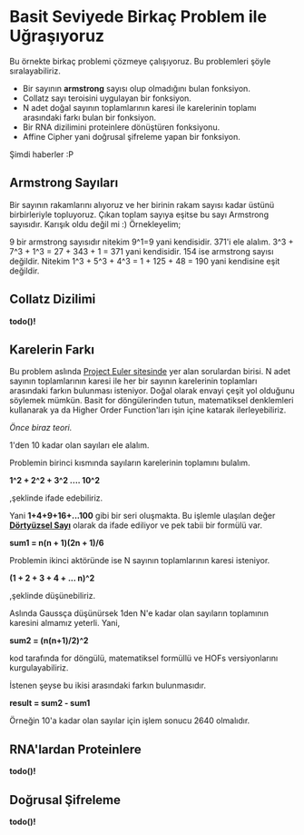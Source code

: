 # Basit Seviyede Birkaç Problem ile Uğraşıyoruz

Bu örnekte birkaç problemi çözmeye çalışıyoruz. Bu problemleri şöyle sıralayabiliriz.

- Bir sayının __armstrong__ sayısı olup olmadığını bulan fonksiyon.
- Collatz sayı teroisini uygulayan bir fonksiyon.
- N adet doğal sayının toplamlarının karesi ile karelerinin toplamı arasındaki farkı bulan bir fonksiyon.
- Bir RNA dizilimini proteinlere dönüştüren fonksiyonu.
- Affine Cipher yani doğrusal şifreleme yapan bir fonksiyon.

Şimdi haberler :P

## Armstrong Sayıları

Bir sayının rakamlarını alıyoruz ve her birinin rakam sayısı kadar üstünü birbirleriyle topluyoruz. Çıkan toplam sayıya eşitse bu sayı Armstrong sayısıdır. Karışık oldu değil mi :) Örnekleyelim;

9 bir armstrong sayısıdır nitekim 9^1=9 yani kendisidir.
371'i ele alalım. 3^3 + 7^3 + 1^3 = 27 + 343 + 1 = 371 yani kendisidir.
154 ise armstrong sayısı değildir. Nitekim 1^3 + 5^3 + 4^3 = 1 + 125 + 48 = 190 yani kendisine eşit değildir.

## Collatz Dizilimi

__todo()!__

## Karelerin Farkı

Bu problem aslında [Project Euler sitesinde](https://projecteuler.net/problem=6) yer alan sorulardan birisi. N adet sayının toplamlarının karesi ile her bir sayının karelerinin toplamları arasındaki farkın bulunması isteniyor. Doğal olarak envayi çeşit yol olduğunu söylemek mümkün. Basit for döngülerinden tutun, matematiksel denklemleri kullanarak ya da Higher Order Function'ları işin içine katarak ilerleyebiliriz. 

_Önce biraz teori._

1'den 10 kadar olan sayıları ele alalım.

Problemin birinci kısmında sayıların karelerinin toplamını bulalım.

**1^2 + 2^2 + 3^2 .... 10^2**

,şeklinde ifade edebiliriz.

Yani **1+4+9+16+...100** gibi bir seri oluşmakta. Bu işlemle ulaşılan değer [__Dörtyüzsel Sayı__](https://tr.wikipedia.org/wiki/D%C3%B6rty%C3%BCzl%C3%BCsel_say%C4%B1) olarak da ifade ediliyor ve pek tabii bir formülü var. 

**sum1 = n(n + 1)(2n + 1)/6**

Problemin ikinci aktöründe ise N sayının toplamlarının karesi isteniyor.

**(1 + 2 + 3 + 4 + ... n)^2** 

,şeklinde düşünebiliriz.

Aslında Gaussça düşünürsek 1den N'e kadar olan sayıların toplamının karesini almamız yeterli. Yani,

**sum2 = (n(n+1)/2)^2**

kod tarafında for döngülü, matematiksel formüllü ve HOFs versiyonlarını kurgulayabiliriz.

İstenen şeyse bu ikisi arasındaki farkın bulunmasıdır.

**result = sum2 - sum1**

Örneğin 10'a kadar olan sayılar için işlem sonucu 2640 olmalıdır.

## RNA'lardan Proteinlere

__todo()!__

## Doğrusal Şifreleme

__todo()!__